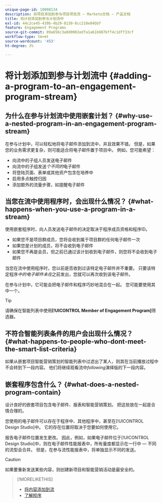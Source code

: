 ```yaml
---
unique-page-id: 10098134
description: 将项目添加到参与项目项目流 — Marketo文档 — 产品文档
title: 将计划添加到参与计划流中
exl-id: 44c2ce45-439b-4b29-8130-8cc218e04bbf
feature: Engagement Programs
source-git-commit: 09a656c3a0d0002edfa1a61b987bff4c1dff33cf
workflow-type: tm+mt
source-wordcount: '453'
ht-degree: 3%

---
```


# 将计划添加到参与计划流中 {#adding-a-program-to-an-engagement-program-stream}

## 为什么在参与计划流中使用嵌套计划？ {#why-use-a-nested-program-in-an-engagement-program-stream}

在参与计划中，可以轻松地将电子邮件添加到流中，并且效果不错。 但是，如果您的业务需求更复杂，则可能适合将电子邮件置于项目中。 例如，您可能希望：

* 向流中的子组人员发送电子邮件
* 向流中的子组发送&#x200B;*个不同的*&#x200B;电子邮件
* 将登陆页面、表单或其他资产包含在培养中
* 启用多点触控归因
* 添加额外的流量步骤，如提醒电子邮件

## 当您在流中使用程序时，会出现什么情况？ {#what-happens-when-you-use-a-program-in-a-stream}

使用嵌套程序时，向人员发送电子邮件的决定取决于程序成员资格和程序ID。

* 如果您不是项目群成员，您将会收到属于项目群的任何电子邮件一次
* 如果您是计划的成员，将不会收到电子邮件
* 如果您不再是会员，但之前已通过该计划收到电子邮件，则您将不会收到电子邮件

当您在流中使用程序时，您以前是否收到过该特定电子邮件并不重要。 只要该特定程序&#x200B;*中的电子邮件未在*&#x200B;之前发出，您就可以再次收到该电子邮件。

在参与计划中，它可能会把电子邮件和程序巧妙地混合在一起。 您可能要使用其中一个。

>[!TIP]
>
>请确保在智能列表中使用&#x200B;**[!UICONTROL Member of Engagement Program]**&#x200B;筛选器。

## 不符合智能列表条件的用户会出现什么情况？ {#what-happens-to-people-who-dont-meet-the-smart-list-criteria}

如果从嵌套项目智能营销策划的智能列表中过滤出了某人，则其在当前播放过程中不会转到下一段内容。 他们将继续观看流中&#x200B;*following*&#x200B;演绎版的下一段内容。

## 嵌套程序包含什么？ {#what-does-a-nested-program-contain}

设计良好的嵌套项目包含电子邮件、报表和智能营销策划。 把这些放在一起是合情合理的。

您使用的电子邮件可以存在于程序中、其他程序中，甚至在[!UICONTROL Design Studio]中。 它的存在位置将取决于您要如何使用它。

报告电子邮件位置发生更改。 因此，例如，如果电子邮件位于[!UICONTROL Design Studio]中，则在电子邮件性能报表中，所有量度都显示在一行中 — 不同的流型会合并。 但是，在参与流性能报表中，将单独显示不同的发送。

>[!CAUTION]
>
>如果要重新发送某些内容，则创建新项目和智能营销活动是最安全的。

>[!MORELIKETHIS]
>
>* [将内容添加到流](/help/marketo/product-docs/email-marketing/drip-nurturing/creating-an-engagement-program/add-content-to-a-stream.md)
>* [了解程序](/help/marketo/product-docs/core-marketo-concepts/programs/creating-programs/understanding-programs.md)
